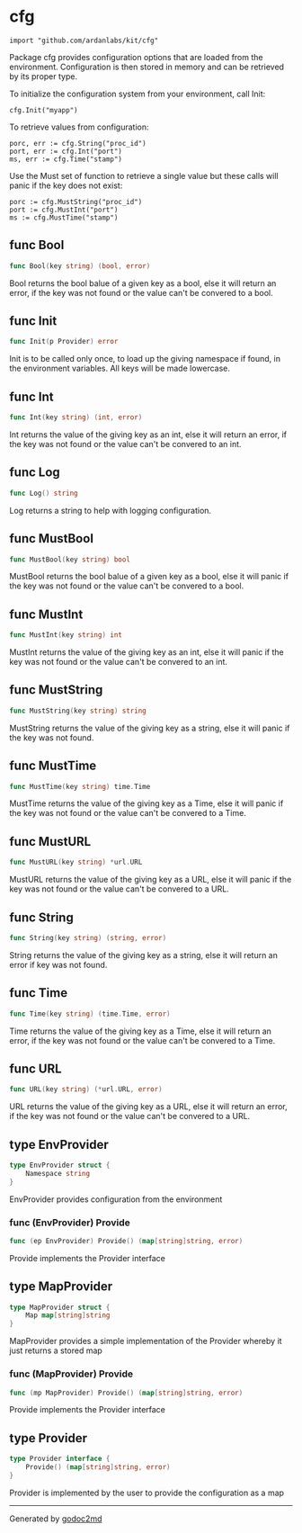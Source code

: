 
# cfg
    import "github.com/ardanlabs/kit/cfg"

Package cfg provides configuration options that are loaded from the environment.
Configuration is then stored in memory and can be retrieved by its proper
type.

To initialize the configuration system from your environment, call Init:


	cfg.Init("myapp")

To retrieve values from configuration:


	porc, err := cfg.String("proc_id")
	port, err := cfg.Int("port")
	ms, err := cfg.Time("stamp")

Use the Must set of function to retrieve a single value but these calls
will panic if the key does not exist:


	porc := cfg.MustString("proc_id")
	port := cfg.MustInt("port")
	ms := cfg.MustTime("stamp")






## func Bool
``` go
func Bool(key string) (bool, error)
```
Bool returns the bool balue of a given key as a bool, else it will return an
error, if the key was not found or the value can't be convered to a bool.


## func Init
``` go
func Init(p Provider) error
```
Init is to be called only once, to load up the giving namespace if found,
in the environment variables. All keys will be made lowercase.


## func Int
``` go
func Int(key string) (int, error)
```
Int returns the value of the giving key as an int, else it will return
an error, if the key was not found or the value can't be convered to an int.


## func Log
``` go
func Log() string
```
Log returns a string to help with logging configuration.


## func MustBool
``` go
func MustBool(key string) bool
```
MustBool returns the bool balue of a given key as a bool, else it will panic
if the key was not found or the value can't be convered to a bool.


## func MustInt
``` go
func MustInt(key string) int
```
MustInt returns the value of the giving key as an int, else it will panic
if the key was not found or the value can't be convered to an int.


## func MustString
``` go
func MustString(key string) string
```
MustString returns the value of the giving key as a string, else it will panic
if the key was not found.


## func MustTime
``` go
func MustTime(key string) time.Time
```
MustTime returns the value of the giving key as a Time, else it will panic
if the key was not found or the value can't be convered to a Time.


## func MustURL
``` go
func MustURL(key string) *url.URL
```
MustURL returns the value of the giving key as a URL, else it will panic
if the key was not found or the value can't be convered to a URL.


## func String
``` go
func String(key string) (string, error)
```
String returns the value of the giving key as a string, else it will return
an error if key was not found.


## func Time
``` go
func Time(key string) (time.Time, error)
```
Time returns the value of the giving key as a Time, else it will return an
error, if the key was not found or the value can't be convered to a Time.


## func URL
``` go
func URL(key string) (*url.URL, error)
```
URL returns the value of the giving key as a URL, else it will return an
error, if the key was not found or the value can't be convered to a URL.



## type EnvProvider
``` go
type EnvProvider struct {
    Namespace string
}
```
EnvProvider provides configuration from the environment











### func (EnvProvider) Provide
``` go
func (ep EnvProvider) Provide() (map[string]string, error)
```
Provide implements the Provider interface



## type MapProvider
``` go
type MapProvider struct {
    Map map[string]string
}
```
MapProvider provides a simple implementation of the Provider whereby it just
returns a stored map











### func (MapProvider) Provide
``` go
func (mp MapProvider) Provide() (map[string]string, error)
```
Provide implements the Provider interface



## type Provider
``` go
type Provider interface {
    Provide() (map[string]string, error)
}
```
Provider is implemented by the user to provide the configuration as a map

















- - -
Generated by [godoc2md](http://godoc.org/github.com/davecheney/godoc2md)
